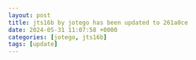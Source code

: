 ```yaml
---
layout: post
title: jts16b by jotego has been updated to 261a0ce
date: 2024-05-31 11:07:58 +0000
categories: [jotego, jts16b]
tags: [update]
---
```


